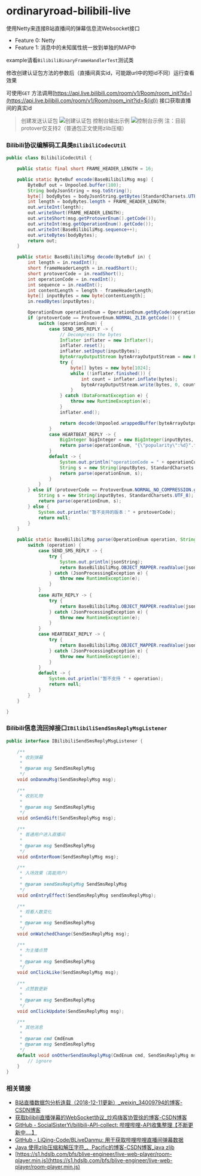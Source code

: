 # ordinaryroad-bilibili-live

使用Netty来连接B站直播间的弹幕信息流Websocket接口

- Feature 0: Netty
- Feature 1: 消息中的未知属性统一放到单独的MAP中

example请看`BilibiliBinaryFrameHandlerTest`测试类

修改创建认证包方法的参数后（直播间真实id，可能跟url中的短id不同）运行查看效果

可使用`GET`
方法调用[https://api.live.bilibili.com/room/v1/Room/room_init?id=](https://api.live.bilibili.com/room/v1/Room/room_init?id=${id})
接口获取直播间的真实id

> 创建发送认证包
![创建认证包](example/createAuth.png)
> 控制台输出示例
![控制台示例](example/console.png)
> 注：目前protover仅支持2（普通包正文使用zlib压缩）

### Bilibili协议编解码工具类`BilibiliCodecUtil`

```java
public class BilibiliCodecUtil {

    public static final short FRAME_HEADER_LENGTH = 16;

    public static ByteBuf encode(BaseBilibiliMsg msg) {
        ByteBuf out = Unpooled.buffer(100);
        String bodyJsonString = msg.toString();
        byte[] bodyBytes = bodyJsonString.getBytes(StandardCharsets.UTF_8);
        int length = bodyBytes.length + FRAME_HEADER_LENGTH;
        out.writeInt(length);
        out.writeShort(FRAME_HEADER_LENGTH);
        out.writeShort(msg.getProtoverEnum().getCode());
        out.writeInt(msg.getOperationEnum().getCode());
        out.writeInt(BaseBilibiliMsg.sequence++);
        out.writeBytes(bodyBytes);
        return out;
    }

    public static BaseBilibiliMsg decode(ByteBuf in) {
        int length = in.readInt();
        short frameHeaderLength = in.readShort();
        short protoverCode = in.readShort();
        int operationCode = in.readInt();
        int sequence = in.readInt();
        int contentLength = length - frameHeaderLength;
        byte[] inputBytes = new byte[contentLength];
        in.readBytes(inputBytes);

        OperationEnum operationEnum = OperationEnum.getByCode(operationCode);
        if (protoverCode == ProtoverEnum.NORMAL_ZLIB.getCode()) {
            switch (operationEnum) {
                case SEND_SMS_REPLY -> {
                    // Decompress the bytes
                    Inflater inflater = new Inflater();
                    inflater.reset();
                    inflater.setInput(inputBytes);
                    ByteArrayOutputStream byteArrayOutputStream = new ByteArrayOutputStream(contentLength);
                    try {
                        byte[] bytes = new byte[1024];
                        while (!inflater.finished()) {
                            int count = inflater.inflate(bytes);
                            byteArrayOutputStream.write(bytes, 0, count);
                        }
                    } catch (DataFormatException e) {
                        throw new RuntimeException(e);
                    }
                    inflater.end();

                    return decode(Unpooled.wrappedBuffer(byteArrayOutputStream.toByteArray()));
                }
                case HEARTBEAT_REPLY -> {
                    BigInteger bigInteger = new BigInteger(inputBytes, 0, 4);
                    return parse(operationEnum, "{\"popularity\":%d}".formatted(bigInteger));
                }
                default -> {
                    System.out.println("operationCode = " + operationCode);
                    String s = new String(inputBytes, StandardCharsets.UTF_8);
                    return parse(operationEnum, s);
                }
            }
        } else if (protoverCode == ProtoverEnum.NORMAL_NO_COMPRESSION.getCode()) {
            String s = new String(inputBytes, StandardCharsets.UTF_8);
            return parse(operationEnum, s);
        } else {
            System.out.println("暂不支持的版本：" + protoverCode);
            return null;
        }
    }

    public static BaseBilibiliMsg parse(OperationEnum operation, String jsonString) {
        switch (operation) {
            case SEND_SMS_REPLY -> {
                try {
                    System.out.println(jsonString);
                    return BaseBilibiliMsg.OBJECT_MAPPER.readValue(jsonString, SendSmsReplyMsg.class);
                } catch (JsonProcessingException e) {
                    throw new RuntimeException(e);
                }
            }
            case AUTH_REPLY -> {
                try {
                    return BaseBilibiliMsg.OBJECT_MAPPER.readValue(jsonString, AuthReplyMsg.class);
                } catch (JsonProcessingException e) {
                    throw new RuntimeException(e);
                }
            }
            case HEARTBEAT_REPLY -> {
                try {
                    return BaseBilibiliMsg.OBJECT_MAPPER.readValue(jsonString, HeartbeatReplyMsg.class);
                } catch (JsonProcessingException e) {
                    throw new RuntimeException(e);
                }
            }
            default -> {
                System.out.println("暂不支持 " + operation);
                return null;
            }
        }
    }

}
```

### Bilibili信息流回掉接口`IBilibiliSendSmsReplyMsgListener`

```java
public interface IBilibiliSendSmsReplyMsgListener {

    /**
     * 收到弹幕
     *
     * @param msg SendSmsReplyMsg
     */
    void onDanmuMsg(SendSmsReplyMsg msg);

    /**
     * 收到礼物
     *
     * @param msg SendSmsReplyMsg
     */
    void onSendGift(SendSmsReplyMsg msg);

    /**
     * 普通用户进入直播间
     *
     * @param msg SendSmsReplyMsg
     */
    void onEnterRoom(SendSmsReplyMsg msg);

    /**
     * 入场效果（高能用户）
     *
     * @param sendSmsReplyMsg SendSmsReplyMsg
     */
    void onEntryEffect(SendSmsReplyMsg sendSmsReplyMsg);

    /**
     * 观看人数变化
     *
     * @param msg SendSmsReplyMsg
     */
    void onWatchedChange(SendSmsReplyMsg msg);

    /**
     * 为主播点赞
     *
     * @param msg SendSmsReplyMsg
     */
    void onClickLike(SendSmsReplyMsg msg);

    /**
     * 点赞数更新
     *
     * @param msg SendSmsReplyMsg
     */
    void onClickUpdate(SendSmsReplyMsg msg);

    /**
     * 其他消息
     *
     * @param cmd CmdEnum
     * @param msg SendSmsReplyMsg
     */
    default void onOtherSendSmsReplyMsg(CmdEnum cmd, SendSmsReplyMsg msg) {
        // ignore
    }
}
```

### 相关链接

- [B站直播数据包分析连载（2018-12-11更新）_weixin_34009794的博客-CSDN博客](https://blog.csdn.net/weixin_34009794/article/details/88689474)
- [获取bilibili直播弹幕的WebSocket协议_炒鸡嗨客协管徐的博客-CSDN博客](https://blog.csdn.net/xfgryujk/article/details/80306776)
- [GitHub - SocialSisterYi/bilibili-API-collect: 哔哩哔哩-API收集整理【不断更新中....】](https://github.com/SocialSisterYi/bilibili-API-collect)
- [GitHub - LiQing-Code/BLiveDanmu: 用于获取哔哩哔哩直播间弹幕数据](https://github.com/LiQing-Code/BLiveDanmu)
- [Java 使用zlib压缩和解压字符_、Pacific的博客-CSDN博客_java zlib](https://blog.csdn.net/qq_42670703/article/details/123370008)
- [https://s1.hdslb.com/bfs/blive-engineer/live-web-player/room-player.min.js](https://s1.hdslb.com/bfs/blive-engineer/live-web-player/room-player.min.js)

